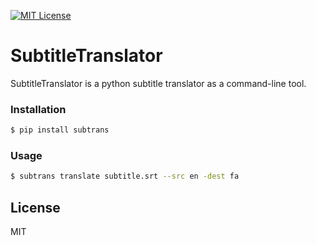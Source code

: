 [![MIT License][license-shield]][license-url]
# SubtitleTranslator

SubtitleTranslator is a python subtitle translator as a command-line tool.

### Installation

```sh
$ pip install subtrans
```
### Usage

```sh
$ subtrans translate subtitle.srt --src en -dest fa
```

License
----

MIT

<!-- MARKDOWN LINKS & IMAGES -->
[license-shield]: https://img.shields.io/github/license/othneildrew/Best-README-Template.svg?style=for-the-badge
[license-url]: https://github.com/othneildrew/Best-README-Template/blob/master/LICENSE.txt
